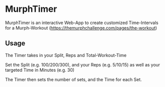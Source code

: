 # MurphTimer

MurphTimer is an interactive Web-App to create customized Time-Intervals for a Murph-Workout
(https://themurphchallenge.com/pages/the-workout)


## Usage
The Timer takes in your Split, Reps and Total-Workout-Time 

Set the Split (e.g. 100/200/300), and your Reps (e.g. 5/10/15) as well as your targeted Time in Minutes (e.g. 30)

The Timer then sets the number of sets, and the Time for each Set. 

